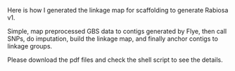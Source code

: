 Here is how I generated the linkage map for scaffolding to generate Rabiosa v1.

Simple, map preprocessed GBS data to contigs generated by Flye, then call SNPs, do imputation, build the linkage map, and finally anchor contigs to linkage groups.

Please download the pdf files and check the shell script to see the details.
